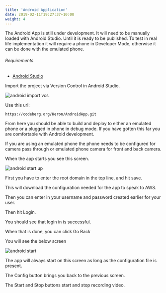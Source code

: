 ```yaml
---
title: 'Android Application'
date: 2019-02-11T19:27:37+10:00
weight: 4
---
```


The Android App is still under development. It will need to be manually loaded with Android Studio.
Until it is ready to be published. To test in real life implementation it will require a phone in Developer Mode,
otherwise it can be done with the emulated phone.

###### Requirements

- [Android Studio](https://developer.android.com/studio)

<!--more-->


Import the project via Version Control in Android Studio.

![android import vcs](/images/androidimport.png)

Use this url:
```
https://codeberg.org/Heron/AndroidApp.git
```


From here you should be able to build and deploy to either an emulated phone or
a plugged in phone in debug mode. If you have gotten this far you are comfortable with
Android development.

If you are using an emulated phone the phone needs to be configured for camera pass through
or emulated phone camera for front and back camera.

When the app starts you see this screen.

![android start up](/images/androidstartup.png)


First you have to enter the root domain in the top line, and hit save.

This will download the configuration needed for the app to speak to AWS.

Then you can enter in your username and password created earlier for your user.

Then hit Login.

You should see that login in is successful.

When that is done, you can click Go Back

You will see the below screen

![android start](/images/androidstart.png)

The app will always start on this screen as long as the configuration file is present.

The Config button brings you back to the previous screen.

The Start and Stop buttons start and stop recording video.
